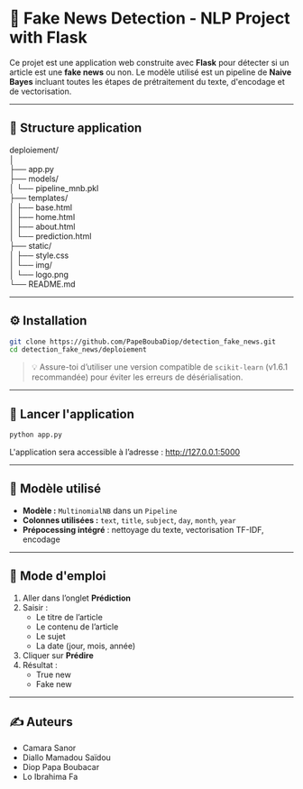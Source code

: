 # 📰 Fake News Detection - NLP Project with Flask

Ce projet est une application web construite avec **Flask** pour détecter si un article est une **fake news** ou non. Le modèle utilisé est un pipeline de **Naive Bayes** incluant toutes les étapes de prétraitement du texte, d'encodage et de vectorisation.


---

## 📁 Structure application

deploiement/  
│  
├── app.py  
├── models/  
│   └── pipeline_mnb.pkl  
├── templates/  
│   ├── base.html  
│   ├── home.html  
│   ├── about.html  
│   └── prediction.html  
├── static/  
│   ├── style.css  
│   └── img/  
│       └── logo.png  
└── README.md  

---

## ⚙️ Installation

```bash
git clone https://github.com/PapeBoubaDiop/detection_fake_news.git
cd detection_fake_news/deploiement

```

> 💡 Assure-toi d’utiliser une version compatible de `scikit-learn` (v1.6.1 recommandée) pour éviter les erreurs de désérialisation.

---

## 🚀 Lancer l'application

```bash
python app.py
```

L'application sera accessible à l’adresse : http://127.0.0.1:5000

---

## 🧠 Modèle utilisé

- **Modèle :** `MultinomialNB` dans un `Pipeline`
- **Colonnes utilisées :** `text`, `title`, `subject`, `day`, `month`, `year`
- **Prépocessing intégré** : nettoyage du texte, vectorisation TF-IDF, encodage

---

## 🧪 Mode d'emploi

1. Aller dans l’onglet **Prédiction**
2. Saisir :
   - Le titre de l’article
   - Le contenu de l’article
   - Le sujet
   - La date (jour, mois, année)
3. Cliquer sur **Prédire**
4. Résultat :
   - True new
   - Fake new

---


## ✍️ Auteurs

- Camara Sanor
- Diallo Mamadou Saïdou
- Diop Papa Boubacar
- Lo Ibrahima Fa

